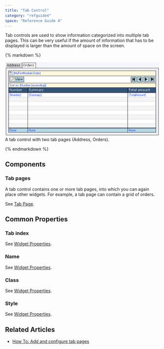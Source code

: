 ```yaml
---
title: "Tab Control"
category: "refguide4"
space: "Reference Guide 4"
---
```

Tab controls are used to show information categorized into multiple tab pages. This can be very useful if the amount of information that has to be displayed is larger than the amount of space on the screen.

<div class="alert alert-info">{% markdown %}

![](attachments/819203/918034.png)
A tab control with two tab pages (Address, Orders).

{% endmarkdown %}</div>

## Components

### Tab pages

A tab control contains one or more tab pages, into which you can again place other widgets. For example, a tab page can contain a grid of orders.

See [Tab Page](Tab+Page).

## Common Properties

### Tab index

See [Widget Properties](Widget+Properties).

### Name

See [Widget Properties](Widget+Properties).

### Class

See [Widget Properties](Widget+Properties).

### Style

See [Widget Properties](Widget+Properties).

## Related Articles

*   [How To: Add and configure tab pages](https://world.mendix.com/display/howto25/Add+and+configure+tab+pages)
